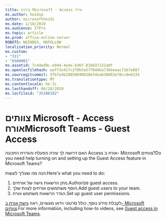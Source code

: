 ```yaml
---
title: צוותים Microsoft - Access אורח
ms.author: heidip
author: microsoftheidi
ms.date: 1/18/2019
ms.audience: ITPro
ms.topic: article
ms.prod: office-online-server
ROBOTS: NOINDEX, NOFOLLOW
localization_priority: Normal
ms.custom:
- "311"
- "6500001"
ms.assetid: 7c44ed9c-e944-4a4a-b36f-81b637131a9f
ms.openlocfilehash: eaff2e417c2f0b5a5770d4ba73bbeaacf1b7a887
ms.sourcegitcommit: 5fb7a4b28859690020efdea630d03e70cc0e6334
ms.translationtype: MT
ms.contentlocale: he-IL
ms.lasthandoff: 06/28/2019
ms.locfileid: "35380182"
---
```

# <a name="microsoft-teams---guest-access"></a><span data-ttu-id="0926a-102">צוותים Microsoft - Access אורח</span><span class="sxs-lookup"><span data-stu-id="0926a-102">Microsoft Teams - Guest Access</span></span>

<span data-ttu-id="0926a-103">האם דרושה לך עזרה הפעלת והגדרת התכונה Access אורח ב- Microsoft צוותים?</span><span class="sxs-lookup"><span data-stu-id="0926a-103">Do you need help turning on and setting up the Guest Access feature in Microsoft Teams?</span></span>

<span data-ttu-id="0926a-104">הנה מה שעליך לעשות:</span><span class="sxs-lookup"><span data-stu-id="0926a-104">Here's what you need to do:</span></span>

1. <span data-ttu-id="0926a-105">מתן הרשאות גישה של אורחים.</span><span class="sxs-lookup"><span data-stu-id="0926a-105">Authorize guest access.</span></span>
1. <span data-ttu-id="0926a-106">הוסף משתמשים אורחים לצוות שלך.</span><span class="sxs-lookup"><span data-stu-id="0926a-106">Add guest users to your team.</span></span>
1. <span data-ttu-id="0926a-107">הגדר הרשאות משתמש אורח.</span><span class="sxs-lookup"><span data-stu-id="0926a-107">Set up guest user permissions.</span></span>

<span data-ttu-id="0926a-108">לקבלת מידע נוסף, כולל סרטוני וידאו מעשיים, ראה [גישת אורח ב- Microsoft צוותים](https://docs.microsoft.com/microsoftteams/guest-access).</span><span class="sxs-lookup"><span data-stu-id="0926a-108">For more information, including how-to videos, see [Guest access in Microsoft Teams](https://docs.microsoft.com/microsoftteams/guest-access).</span></span>
